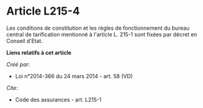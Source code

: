 # Article L215-4

Les conditions de constitution et les règles de fonctionnement du bureau central de tarification mentionné à l'article L.
215-1 sont fixées par décret en Conseil d'Etat.

**Liens relatifs à cet article**

_Créé par_:

  - Loi n°2014-366 du 24 mars 2014 - art. 58 (VD)

_Cite_:

  - Code des assurances - art. L215-1
